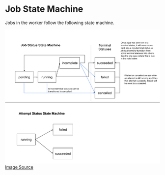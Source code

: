 # Job State Machine

Jobs in the worker follow the following state machine.

![Job state machine](../.gitbook/assets/job-state-machine.png)
[Image Source](https://docs.google.com/drawings/d/1oMahOg1T8cssxiimV8u4lChbQP5D-wVrSjdMSgxdjiQ/edit?usp=sharing)
